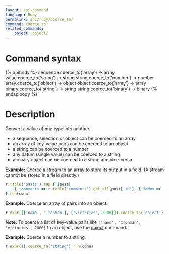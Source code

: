 ```yaml
---
layout: api-command
language: Ruby
permalink: api/ruby/coerce_to/
command: coerce_to
related_commands:
    object: object/
---
```


# Command syntax #

{% apibody %}
sequence.coerce_to('array') &rarr; array
value.coerce_to('string') &rarr; string
string.coerce_to('number') &rarr; number
array.coerce_to('object') &rarr; object
object.coerce_to('array') &rarr; array
binary.coerce_to('string') &rarr; string
string.coerce_to('binary') &rarr; binary
{% endapibody %}

# Description #

Convert a value of one type into another.

* a sequence, selection or object can be coerced to an array
* an array of key-value pairs can be coerced to an object
* a string can be coerced to a number
* any datum (single value) can be coerced to a string
* a binary object can be coerced to a string and vice-versa

__Example:__ Coerce a stream to an array to store its output in a field. (A stream cannot be stored in a field directly.)

```rb
r.table('posts').map { |post|
    { :comments => r.table('comments').get_all(post['id'], {:index => 'post_id'}).coerce_to('array') }
}.run(conn)
```

__Example:__ Coerce an array of pairs into an object.

```rb
r.expr([['name', 'Ironman'], ['victories', 2000]]).coerce_to('object').run(conn)
```

__Note:__ To coerce a list of key-value pairs like `['name', 'Ironman', 'victories', 2000]` to an object, use the [object](/api/ruby/object) command.

__Example:__ Coerce a number to a string.

```rb
r.expr(1).coerce_to('string').run(conn)
```


